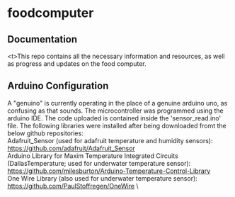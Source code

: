 # foodcomputer
## Documentation
<t\>This repo contains all the necessary information and resources, as well as progress and updates on the food computer.
## Arduino Configuration
  A "genuino" is currently operating in the place of a genuine arduino uno, as confusing as that sounds. The microcontroller was programmed using the arduino IDE. The code uploaded is contained inside the 'sensor_read.ino' file. The following libraries were installed after being downloaded fromt the below github repositories:\
  Adafruit_Sensor (used for adafruit temperature and humidity sensors): https://github.com/adafruit/Adafruit_Sensor \
  Arduino Library for Maxim Temperature Integrated Circuits (DallasTemperature; used for underwater temperature sensor): https://github.com/milesburton/Arduino-Temperature-Control-Library \
  One Wire Library (also used for underwater temperature sensor): https://github.com/PaulStoffregen/OneWire \
